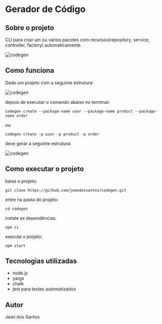 # Gerador de Código

## Sobre o projeto

CLI para criar um ou vários pacotes com recursos(repository, service, controller, factory) automaticamente.

![codegen](https://github.com/jeandossantos/assets/blob/master/codegen/codegen.gif)

## Como funciona

Dado um projeto com a seguinte estrutura:

![codegen](https://github.com/jeandossantos/assets/blob/master/codegen/before-codegen.png)

depois de executar o comando abaixo no terminal: 

```shell
codegen create --package-name user --package-name product --package-name order
```
ou 

```shell
codegen create -p user -p product -p order
```

deve gerar a seguinte estrutura:

![codegen](https://github.com/jeandossantos/assets/blob/master/codegen/after-codegen.png)

## Como executar o projeto

baixe o projeto:
```shell
git clone https://github.com/jeandossantos/codegen.git
```
entre na pasta do projeto:
```shell
cd codegen
```
instale as dependências: 
```shell
npm ci
```
execute o projeto:
```shell
npm start
```

## Tecnologias utilizadas
- node.js
- yargs
- chalk
- jest para testes automatizados

## Autor
Jean dos Santos
